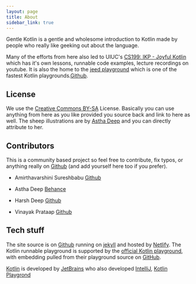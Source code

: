 ```yaml
---
layout: page
title: About
sidebar_link: true
---
```


Gentle Kotlin is a gentle and wholesome introduction to Kotlin made by people who really like geeking out about the language.

Many of the efforts from here also led to UIUC's [CS199: IKP - Joyful Kotlin](https://kotlin.cs.illinois.edu) which has it's own lessons, runnable code examples, lecture recordings on youtube. It is also the home to the [jeed playground](https://kotlin.cs.illinois.edu/play/) which is one of the fastest Kotlin playgrounds.[Github](https://github.com/cs125-illinois/jeed).

## License 

We use the [Creative Commons BY-SA](https://github.com/harsh183/gentle_kotlin/blob/master/LICENSE.md) License. Basically you can use anything from here as you like provided you source back and link to here as well. The sheep illustrations are by [Astha Deep](https://www.behance.net/asthadeep) and you can directly attribute to her. 

## Contributors

This is a community based project so feel free to contribute, fix typos, or anything really on [Github](https://github.com/harsh183/gentle_kotlin) (and add yourself here too if you prefer). 

* Amirthavarshini Sureshbabu [Github](https://github.com/sureshbabua8) 

* Astha Deep [Behance](https://www.behance.net/asthadeep)

* Harsh Deep [Github](https://github.com/harsh183/)

* Vinayak Prataap [Github](https://github.com/p-vinayak)

## Tech stuff

The site source is on [Github](https://github.com/harsh183/gentle_kotlin) running on [jekyll](https://jekyllrb.com/) and hosted by [Netlify](https://www.netlify.com/). The Kotlin runnable playground is supported by the [official Kotlin playground](https://play.kotlinlang.org/), with embedding pulled from their playground source on [GitHub](https://github.com/JetBrains/kotlin-playground).

[Kotlin](https://kotlinlang.org/) is developed by [JetBrains](https://www.jetbrains.com/) who also developed [IntelliJ](https://www.jetbrains.com/idea/), [Kotlin Playgrond](https://play.kotlinlang.org)
